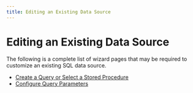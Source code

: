 ```yaml
---
title: Editing an Existing Data Source
---
```

# Editing an Existing Data Source
The following is a complete list of wizard pages that may be required to customize an existing SQL data source.
* [Create a Query or Select a Stored Procedure](../../../../../interface-elements-for-web/articles/report-designer/wizards/sql-data-source-wizard/editing-an-existing-data-source/create-a-query-or-select-a-stored-procedure.md)
* [Configure Query Parameters](../../../../../interface-elements-for-web/articles/report-designer/wizards/sql-data-source-wizard/editing-an-existing-data-source/configure-query-parameters.md)